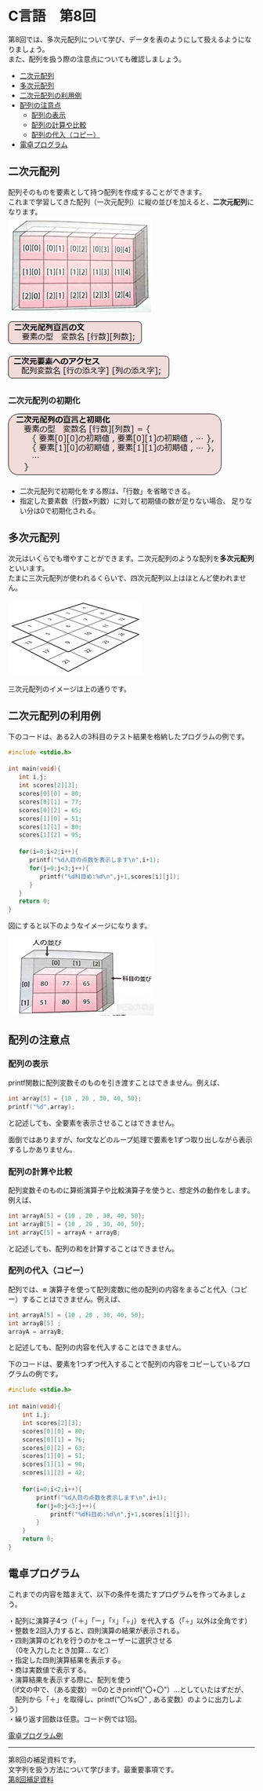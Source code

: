 # C言語　第8回　
第8回では、多次元配列について学び、データを表のようにして扱えるようになりましょう。  
また、配列を扱う際の注意点についても確認しましょう。
     
  - [二次元配列](#二次元配列)  
  - [多次元配列](#多次元配列)  
  - [二次元配列の利用例](#二次元配列の利用例)
  - [配列の注意点](#配列の注意点)
      -  [配列の表示](#配列の表示)  
      - [配列の計算や比較](#配列の計算や比較)
      - [配列の代入（コピー）](#配列の代入（コピー）)
  - [電卓プログラム](#電卓プログラム)

## 二次元配列
配列そのものを要素として持つ配列を作成することができます。  
これまで学習してきた配列（一次元配列）に縦の並びを加えると、**二次元配列**になります。  
![](./img/pc_08_1.png)  

![](./img/pc_08_2.png)  

![](./img/pc_08_3.png)  

### 二次元配列の初期化

![](./img/pc_08_4.png)  

-  二次元配列で初期化をする際は、「行数」を省略できる。  
-  指定した要素数（行数×列数）に対して初期値の数が足りない場合、
足りない分は0で初期化される。
  
## 多次元配列
次元はいくらでも増やすことができます。二次元配列のような配列を**多次元配列**といいます。  
たまに三次元配列が使われるくらいで、四次元配列以上はほとんど使われません。

![](./img/pc_08_5.png)  

三次元配列のイメージは上の通りです。

## 二次元配列の利用例
下のコードは、ある2人の3科目のテスト結果を格納したプログラムの例です。

``` C
#include <stdio.h>

int main(void){
   int i,j;
   int scores[2][3];
   scores[0][0] = 80;
   scores[0][1] = 77;
   scores[0][2] = 65;
   scores[1][0] = 51;
   scores[1][1] = 80;
   scores[1][2] = 95;

   for(i=0;i<2;i++){
      printf("%d人目の点数を表示します\n",i+1);
      for(j=0;j<3;j++){
         printf("%d科目め:%d\n",j+1,scores[i][j]);
      }
   }
   return 0;
}
```

図にすると以下のようなイメージになります。  

![](./img/pc_08_6.png)

## 配列の注意点
### 配列の表示
printf関数に配列変数そのものを引き渡すことはできません。例えば、
``` C
int array[5] = {10 , 20 , 30, 40, 50};
printf("%d",array);
```
と記述しても、全要素を表示させることはできません。

面倒ではありますが、for文などのループ処理で要素を1ずつ取り出しながら表示するしかありません。

### 配列の計算や比較
配列変数そのものに算術演算子や比較演算子を使うと、想定外の動作をします。例えば、
``` C
int arrayA[5] = {10 , 20 , 30, 40, 50};
int arrayB[5] = {10 , 20 , 30, 40, 50};
int arrayC[5] = arrayA + arrayB;
```
と記述しても、配列の和を計算することはできません。

### 配列の代入（コピー）
配列では、**=** 演算子を使って配列変数に他の配列の内容をまるごと代入（コピー）することはできません。例えば、
``` C
int arrayA[5] = {10 , 20 , 30, 40, 50};
int arrayB[5] ;
arrayA = arrayB;
```
と記述しても、配列の内容を代入することはできません。

下のコードは、要素を1つずつ代入することで配列の内容をコピーしているプログラムの例です。

``` C
#include <stdio.h>

int main(void){
    int i,j;
    int scores[2][3];
    scores[0][0] = 80;
    scores[0][1] = 76;
    scores[0][2] = 63;
    scores[1][0] = 51;
    scores[1][1] = 90;
    scores[1][2] = 42;

    for(i=0;i<2;i++){
        printf("%d人目の点数を表示します\n",i+1);
        for(j=0;j<3;j++){
            printf("%d科目め:%d\n",j+1,scores[i][j]);
        }
    }
    return 0;
}
```

## 電卓プログラム
これまでの内容を踏まえて、以下の条件を満たすプログラムを作ってみましょう。  

・配列に演算子4つ（「＋」「ー」「☓」「÷」）を代入する（「÷」以外は全角です）  
・整数を2回入力すると、四則演算の結果が表示される。   
・四則演算のどれを行うのかをユーザーに選択させる  
　（0を入力したとき加算… など）  
・指定した四則演算結果を表示する。  
・商は実数値で表示する。  
・演算結果を表示する際に、配列を使う  
（if文の中で、（ある変数）＝0のときprintf("〇+〇"）…としていたはずだが、  
　配列から「＋」を取得し、printf("〇%s〇" , ある変数）のように出力しよう）  
・繰り返す回数は任意。コード例では1回。  

[電卓プログラム例](pc_code_08_1.md)

-----------------------------------
  第8回の補足資料です。  
 文字列を扱う方法について学びます。最重要事項です。  
  [第8回補足資料](pc_08+.md) 
